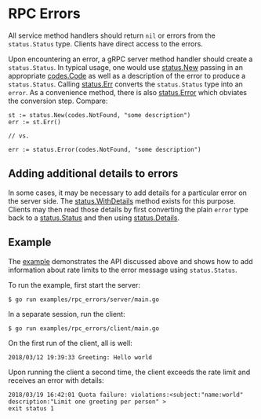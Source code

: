 # RPC Errors

All service method handlers should return `nil` or errors from the
`status.Status` type. Clients have direct access to the errors.

Upon encountering an error, a gRPC server method handler should create a
`status.Status`. In typical usage, one would use [status.New][new-status]
passing in an appropriate [codes.Code][code] as well as a description of the
error to produce a `status.Status`. Calling [status.Err][status-err] converts
the `status.Status` type into an `error`. As a convenience method, there is also
[status.Error][status-error] which obviates the conversion step. Compare:

```
st := status.New(codes.NotFound, "some description")
err := st.Err()

// vs.

err := status.Error(codes.NotFound, "some description")
```

## Adding additional details to errors

In some cases, it may be necessary to add details for a particular error on the
server side. The [status.WithDetails][with-details] method exists for this
purpose. Clients may then read those details by first converting the plain
`error` type back to a [status.Status][status] and then using
[status.Details][details].

## Example

The [example][example] demonstrates the API discussed above and shows how to add
information about rate limits to the error message using `status.Status`.

To run the example, first start the server:

```
$ go run examples/rpc_errors/server/main.go
```

In a separate session, run the client:

```
$ go run examples/rpc_errors/client/main.go
```

On the first run of the client, all is well:

```
2018/03/12 19:39:33 Greeting: Hello world
```

Upon running the client a second time, the client exceeds the rate limit and
receives an error with details:

```
2018/03/19 16:42:01 Quota failure: violations:<subject:"name:world" description:"Limit one greeting per person" >
exit status 1
```

[status]:       https://godoc.org/github.com/mrsiano/grpc-go/status#Status
[new-status]:   https://godoc.org/github.com/mrsiano/grpc-go/status#New
[code]:         https://godoc.org/github.com/mrsiano/grpc-go/codes#Code
[with-details]: https://godoc.org/github.com/mrsiano/grpc-go/internal/status#Status.WithDetails
[details]:      https://godoc.org/github.com/mrsiano/grpc-go/internal/status#Status.Details
[status-err]:   https://godoc.org/github.com/mrsiano/grpc-go/internal/status#Status.Err
[status-error]: https://godoc.org/github.com/mrsiano/grpc-go/status#Error
[example]:      https://github.com/grpc/grpc-go/tree/master/examples/features/errors
